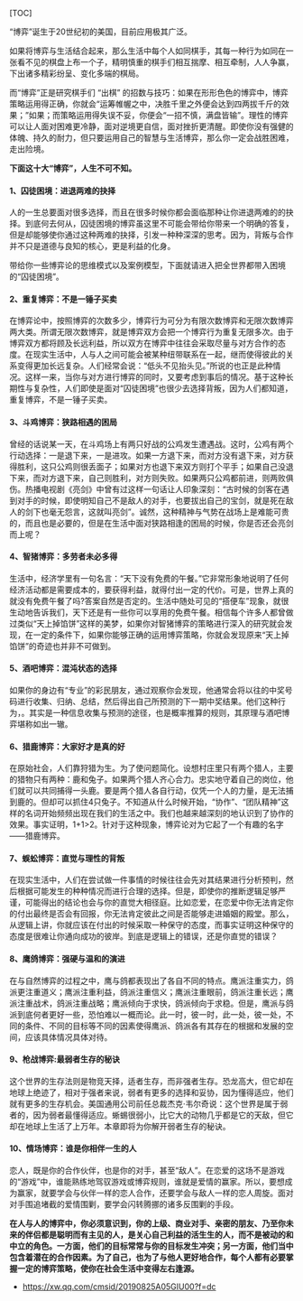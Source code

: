 [TOC]

“博弈”诞生于20世纪初的美国，目前应用极其广泛。

如果将博弈与生活结合起来，那么生活中每个人如同棋手，其每一种行为如同在一张看不见的棋盘上布一个子，精明慎重的棋手们相互揣摩、相互牵制，人人争赢，下出诸多精彩纷呈、变化多端的棋局。

而“博弈”正是研究棋手们 “出棋” 的招数与技巧：如果在形形色色的博弈中，博弈策略运用得正确，你就会“运筹帷幄之中，决胜千里之外便会达到四两拔千斤的效果；”如果；而策略运用得失误不妥，你便会“一招不慎，满盘皆输”。理性的博弈可以让人面对困难更冷静，面对逆境更自信，面对挫折更清醒。即使你没有强健的体魄、持久的耐力，但只要运用自己的智慧与生活博弈，那么你一定会战胜困难，走出险境。

**下面这十大“博弈”，人生不可不知。**

#### 1、囚徒困境：进退两难的抉择

人的一生总要面对很多选择，而且在很多时候你都会面临那种让你进退两难的的抉择。到底何去何从，囚徒困境的博弈虽这里不可能会带给你带来一个明确的答复，但是却能够使你通过这种两难的抉择，引发一种种深深的思考。因为，背叛与合作并不只是道德与良知的核心，更是利益的化身。

带给你一些博弈论的思维模式以及案例模型，下面就请进入把全世界都带入困境的“囚徒困境”。

#### 2、重复博弈：不是一锤子买卖

在博弈论中，按照博弈的次数多少，博弈行为可分为有限次数博弈和无限次数博弈两大类。所谓无限次数博弈，就是博弈双方会把一个博弈行为重复无限多次。由于博弈双方都将顾及长远利益，所以双方在博弈中往往会采取尽量与对方合作的态度。在现实生活中，人与人之间可能会被某种纽带联系在一起，继而使得彼此的关系变得更加长远复杂。人们经常会说：“低头不见抬头见。”所说的也正是此种情况。这样一来，当你与对方进行博弈的同时，又要考虑到事后的情况。基于这种长期性与复杂性，人们即使是面对“囚徒困境”也很少去选择背叛，因为人们都知道，重复博弈，不是一锤子买卖。

#### 3、斗鸡博弈：狭路相遇的困局

曾经的话说某一天，在斗鸡场上有两只好战的公鸡发生遭遇战。这时，公鸡有两个行动选择：一是退下来，一是进攻。如果一方退下来，而对方没有退下来，对方获得胜利，这只公鸡则很丢面子；如果对方也退下来双方则打个平手；如果自己没退下来，而对方退下来，自己则胜利，对方则失败。如果两只公鸡都前进，则两败俱伤。热播电视剧《亮剑》中曾有过这样一句话让人印象深刻：“古时候的剑客在遇到对手的时候，即使明知自己不是敌人的对手，也要拔出自己的宝剑，就是死在敌人的剑下也毫无怨言，这就叫亮剑”。诚然，这种精神与气势在战场上是难能可贵的，而且也是必要的，但是在生活中面对狭路相逢的困局的时候，你是否还会亮剑而上呢？

#### 4、智猪博弈：多劳者未必多得

生活中，经济学里有一句名言：“天下没有免费的午餐。”它非常形象地说明了任何经济活动都是需要成本的，要获得利益，就得付出一定的代价。可是，世界上真的就没有免费午餐了吗?答案自然是否定的。生活中随处可见的“搭便车”现象，就很生动地告诉我们，天下还是有一些你可以享用的免费午餐。相信每个许多人都曾做过类似“天上掉馅饼”这样的美梦，如果你对智猪博弈的策略进行深入的研究就会发现，在一定的条件下，如果你能够正确的运用博弈策略，你就会发现原来“天上掉馅饼”的奇迹也并非不可做到。

#### 5、酒吧博弈：混沌状态的选择

如果你的身边有“专业”的彩民朋友，通过观察你会发现，他通常会将以往的中奖号码进行收集、归纳、总结，然后得出自己所预测的下一期中奖结果。他们这种行为，。其实是一种信息收集与预测的途径，也是概率推算的规则，其原理与酒吧博弈堪称如出一辙。

#### 6、猎鹿博弈：大家好才是真的好

在原始社会，人们靠狩猎为生。为了使问题简化。设想村庄里只有两个猎人，主要的猎物只有两种：鹿和兔子。如果两个猎人齐心合力。忠实地守着自己的岗位，他们就可以共同捕得一头鹿。要是两个猎人各自行动，仅凭一个人的力量，是无法捕到鹿的。但却可以抓住4只兔子。不知道从什么时候开始，“协作”、“团队精神”这样的名词开始频频出现在我们的生活之中。我们也越来越深刻的地认识到了协作的效果。事实证明，1+1>2。针对于这种现象，博弈论对为它起了一个有趣的名字——猎鹿博弈。

#### 7、蜈蚣博弈：直觉与理性的背叛

在现实生活中，人们在尝试做一件事情的时候往往会先对其结果进行分析预判，然后根据可能发生的种种情况而进行合理的选择。但是，即使你的推断逻辑足够严谨，可能得出的结论也会与你的直觉大相径庭。比如恋爱，在恋爱中你无法肯定你的付出最终是否会有回报，你无法肯定彼此之间是否能够走进婚姻的殿堂。那么，从逻辑上讲，你就应该在付出的时候采取一种保守的态度，而事实证明这种保守的态度是很难让你通向成功的彼岸。到底是逻辑上的错误，还是你直觉的错误？

#### 8、鹰鸽博弈：强硬与温和的演进

在与自然博弈的过程之中，鹰与鸽都表现出了各自不同的特点。鹰派注重实力，鸽派更注重道义；鹰派注重利益，鸽派注重信义；鹰派注重眼前，鸽派注重长远；鹰派注重战术，鸽派注重战略；鹰派倾向于求快，鸽派倾向于求稳。但是，鹰派与鸽派到底何者更好一些，恐怕难以一概而论。此一时，彼一时，此一处，彼一处，不同的条件、不同的目标等不同的因素使得鹰派、鸽派各有其存在的根据和发展的空间，应该具体情况具体对待。

#### 9、枪战博弈:最弱者生存的秘诀

这个世界的生存法则是物竞天择，适者生存，而非强者生存。恐龙高大，但它却在地球上绝迹了，相对于强者来说，弱者有更多的选择和妥协，因为懂得适应，他们就有更多的生存机会。美国通用公司前任总裁杰克·韦尔奇说：这个世界是属于弱者的，因为弱者最懂得适应。蜥蜴很弱小，比它大的动物几乎都是它的天敌，但它却在地球上生活了上万年。本章即将为你解开弱者生存的秘诀。

#### 10、情场博弈：谁是你相伴一生的人

恋人，既是你的合作伙伴，也是你的对手，甚至“敌人”。在恋爱的这场不是游戏的“游戏”中，谁能熟练地驾驭游戏或博弈规则，谁就是爱情的赢家。所以，要想成为赢家，就要学会与伙伴一样的恋人合作，还要学会与敌人一样的恋人周旋。面对对手围追堵截的爱情围剿，要学会闪转腾挪的诸多反围剿的手段。



**在人与人的博弈中，你必须意识到，你的上级、商业对手、亲密的朋友、乃至你未来的伴侣都是聪明而有主见的人，是关心自己利益的活生生的人，而不是被动的和中立的角色。一方面，他们的目标常常与你的目标发生冲突；另一方面，他们当中包含着潜在的合作因素。为了自己，也为了与他人更好地合作，每个人都有必要掌握一定的博弈策略，使你在社会生活中变得左右逢源。**



- https://xw.qq.com/cmsid/20190825A05GIU00?f=dc